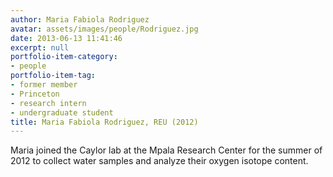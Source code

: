```yaml
---
author: Maria Fabiola Rodriguez
avatar: assets/images/people/Rodriguez.jpg
date: 2013-06-13 11:41:46
excerpt: null
portfolio-item-category:
- people
portfolio-item-tag:
- former member
- Princeton
- research intern
- undergraduate student
title: Maria Fabiola Rodriguez, REU (2012)
---
```


Maria joined the Caylor lab at the Mpala Research Center for the summer of 2012 to collect water samples and analyze their oxygen isotope content.